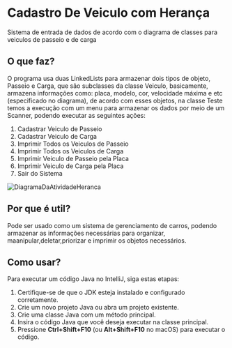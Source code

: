 # Cadastro De Veiculo com Herança
Sistema de entrada de dados de acordo com o diagrama de classes para veiculos de passeio e de carga

## O que faz?
O programa usa duas LinkedLists para armazenar dois tipos de objeto, Passeio e Carga, que são subclasses da classe Veiculo, basicamente, armazena informações como: placa, modelo, cor, velocidade máxima e etc (especificado no diagrama), de acordo com esses objetos,
na classe Teste temos a execução com um menu para armazenar os dados por meio de um Scanner, podendo executar as seguintes ações: 

1. Cadastrar Veiculo de Passeio
2. Cadastrar Veiculo de Carga
3. Imprimir Todos os Veiculos de Passeio
4. Imprimir Todos os Veiculos de Carga
5. Imprimir Veiculo de Passeio pela Placa
6. Imprimir Veiculo de Carga pela Placa
7. Sair do Sistema

![DiagramaDaAtividadeHeranca](https://github.com/DaviGabriel1/CadastroDeVeiculoHeranca/assets/126416083/7b3cfdd7-5c7c-45e3-b893-fdaa51a716c5)

## Por que é util?
Pode ser usado como um sistema de gerenciamento de carros, podendo armazenar as informações necessárias para organizar, maanipular,deletar,priorizar e imprimir os objetos necessários.

## Como usar?
Para executar um código Java no IntelliJ, siga estas etapas:

1. Certifique-se de que o JDK esteja instalado e configurado corretamente.
2. Crie um novo projeto Java ou abra um projeto existente.
3. Crie uma classe Java com um método principal.
4. Insira o código Java que você deseja executar na classe principal.
5. Pressione **Ctrl+Shift+F10** (ou **Alt+Shift+F10** no macOS) para executar o código.

